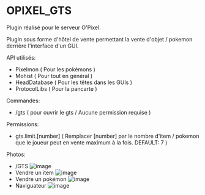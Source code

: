# OPIXEL_GTS

Plugin réalisé pour le serveur O'Pixel.

Plugin sous forme d'hôtel de vente permettant la vente d'objet / pokemon
derrière l'interface d'un GUI.

API utilisés:
  - Pixelmon ( Pour les pokémons )
  - Mohist ( Pour tout en général )
  - HeadDatabase ( Pour les têtes dans les GUIs )
  - ProtocolLibs ( Pour la pancarte )
  
Commandes:
  - /gts ( pour ouvrir le gts / Aucune permission requise )

Permissions:
  - gts.limit.[number] ( Remplacer [number] par le nombre d'item / pokemon que le joueur peut en vente maximum à la fois. DEFAULT: 7 )

Photos:
  - /GTS
    ![image](https://user-images.githubusercontent.com/81443374/132006349-285fe55f-2a3c-4d28-b2b0-594109166e0e.png)
  - Vendre un item
    ![image](https://user-images.githubusercontent.com/81443374/132006407-31969fe6-da55-4550-8099-33be525443b2.png)
  - Vendre un pokémon
    ![image](https://user-images.githubusercontent.com/81443374/132006459-b713abed-43fe-4336-b54e-dd6c2118385a.png)
  - Naviguateur
    ![image](https://user-images.githubusercontent.com/81443374/132006520-9b93b696-72bb-43ac-9328-d4b100ba2389.png)

